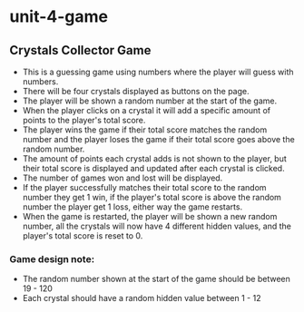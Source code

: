 # unit-4-game

## Crystals Collector Game
- This is a guessing game using numbers where the player will guess with numbers.
- There will be four crystals displayed as buttons on the page.
- The player will be shown a random number at the start of the game.
- When the player clicks on a crystal it will add a specific amount of points to the player's total score.
- The player wins the game if their total score matches the random number and the player loses the game if their total score goes above the random number.
- The amount of points each crystal adds is not shown to the player, but their total score is displayed and updated after each crystal is clicked.
- The number of games won and lost will be displayed.
- If the player successfully matches their total score to the random number they get 1 win, if the player's total score is above the random number the player get 1 loss, either way the game restarts.
- When the game is restarted, the player will be shown a new random number, all the crystals will now have 4 different hidden values, and the player's total score is reset to 0.

### Game design note:
- The random number shown at the start of the game should be between 19 - 120
- Each crystal should have a random hidden value between 1 - 12
